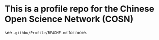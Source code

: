 # This is a profile repo for the Chinese Open Science Network (COSN)

see `.githbu/Profile/README.md` for more.
